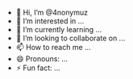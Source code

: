 - 👋 Hi, I’m @4nonymuz
- 👀 I’m interested in ...
- 🌱 I’m currently learning ...
- 💞️ I’m looking to collaborate on ...
- 📫 How to reach me ...
- 😄 Pronouns: ...
- ⚡ Fun fact: ...

<!---
4nonymuz/4nonymuz is a ✨ special ✨ repository because its `README.md` (this file) appears on your GitHub profile.
You can click the Preview link to take a look at your changes.
--->
